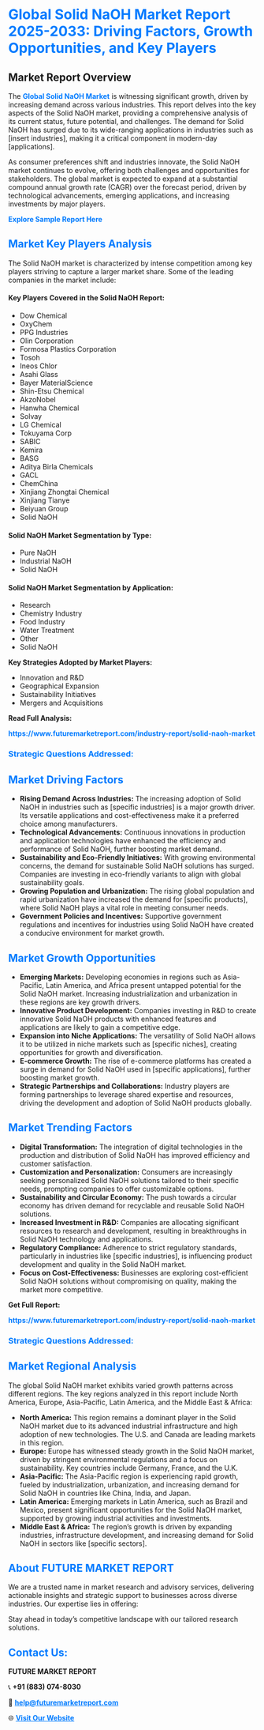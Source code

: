 <h1 style="color: #007BFF;">Global Solid NaOH Market Report 2025-2033: Driving Factors, Growth Opportunities, and Key Players</h1>

<section id="overview">
<h2>Market Report Overview</h2>
<p>The <a href="https://www.futuremarketreport.com/industry-report/solid-naoh-market" style="color: #007BFF; text-decoration: none;"><strong>Global Solid NaOH Market</strong></a> is witnessing significant growth, driven by increasing demand across various industries. This report delves into the key aspects of the Solid NaOH market, providing a comprehensive analysis of its current status, future potential, and challenges. The demand for Solid NaOH has surged due to its wide-ranging applications in industries such as [insert industries], making it a critical component in modern-day [applications].</p>
<p>As consumer preferences shift and industries innovate, the Solid NaOH market continues to evolve, offering both challenges and opportunities for stakeholders. The global market is expected to expand at a substantial compound annual growth rate (CAGR) over the forecast period, driven by technological advancements, emerging applications, and increasing investments by major players.</p>
</section>

<section id="overview">
<p><a href="https://www.futuremarketreport.com/request-sample/reportId=90533" style="color: #007BFF; text-decoration: none;"><strong>Explore Sample Report Here</strong></a></p>
</section>

<section id="key-players">
<h2 style="color: #007BFF;">Market Key Players Analysis</h2>
<p>The Solid NaOH market is characterized by intense competition among key players striving to capture a larger market share. Some of the leading companies in the market include:</p>
<h4>Key Players Covered in the Solid NaOH Report:</h4>
<ul><li>Dow Chemical</li><li>OxyChem</li><li>PPG Industries</li><li>Olin Corporation</li><li>Formosa Plastics Corporation</li><li>Tosoh</li><li>Ineos Chlor</li><li>Asahi Glass</li><li>Bayer MaterialScience</li><li>Shin-Etsu Chemical</li><li>AkzoNobel</li><li>Hanwha Chemical</li><li>Solvay</li><li>LG Chemical</li><li>Tokuyama Corp</li><li>SABIC</li><li>Kemira</li><li>BASG</li><li>Aditya Birla Chemicals</li><li>GACL</li><li>ChemChina</li><li>Xinjiang Zhongtai Chemical</li><li>Xinjiang Tianye</li><li>Beiyuan Group</li><li>Solid NaOH</li></ul>
<h4>Solid NaOH Market Segmentation by Type:</h4>
<ul><li>Pure NaOH</li><li>Industrial NaOH</li><li>Solid NaOH</li></ul>

<h4>Solid NaOH Market Segmentation by Application:</h4>
<ul><li>Research</li><li>Chemistry Industry</li><li>Food Industry</li><li>Water Treatment</li><li>Other</li><li>Solid NaOH</li></ul>
<p><strong>Key Strategies Adopted by Market Players:</strong></p>
<ul>
<li>Innovation and R&D</li>
<li>Geographical Expansion</li>
<li>Sustainability Initiatives</li>
<li>Mergers and Acquisitions</li>
</ul>
</section>

<section>
<p><strong>Read Full Analysis: </strong></p><a href="https://www.futuremarketreport.com/industry-report/solid-naoh-market" style="color: #007BFF; text-decoration: none;"><strong>https://www.futuremarketreport.com/industry-report/solid-naoh-market</strong></a>
<h3 style="color: #007BFF;">Strategic Questions Addressed:</h3>
</section>

<section id="driving-factors">
<h2 style="color: #007BFF;">Market Driving Factors</h2>
<ul>
<li><strong>Rising Demand Across Industries:</strong> The increasing adoption of Solid NaOH in industries such as [specific industries] is a major growth driver. Its versatile applications and cost-effectiveness make it a preferred choice among manufacturers.</li>
<li><strong>Technological Advancements:</strong> Continuous innovations in production and application technologies have enhanced the efficiency and performance of Solid NaOH, further boosting market demand.</li>
<li><strong>Sustainability and Eco-Friendly Initiatives:</strong> With growing environmental concerns, the demand for sustainable Solid NaOH solutions has surged. Companies are investing in eco-friendly variants to align with global sustainability goals.</li>
<li><strong>Growing Population and Urbanization:</strong> The rising global population and rapid urbanization have increased the demand for [specific products], where Solid NaOH plays a vital role in meeting consumer needs.</li>
<li><strong>Government Policies and Incentives:</strong> Supportive government regulations and incentives for industries using Solid NaOH have created a conducive environment for market growth.</li>
</ul>
</section>

<section id="growth-opportunities">
<h2 style="color: #007BFF;">Market Growth Opportunities</h2>
<ul>
<li><strong>Emerging Markets:</strong> Developing economies in regions such as Asia-Pacific, Latin America, and Africa present untapped potential for the Solid NaOH market. Increasing industrialization and urbanization in these regions are key growth drivers.</li>
<li><strong>Innovative Product Development:</strong> Companies investing in R&D to create innovative Solid NaOH products with enhanced features and applications are likely to gain a competitive edge.</li>
<li><strong>Expansion into Niche Applications:</strong> The versatility of Solid NaOH allows it to be utilized in niche markets such as [specific niches], creating opportunities for growth and diversification.</li>
<li><strong>E-commerce Growth:</strong> The rise of e-commerce platforms has created a surge in demand for Solid NaOH used in [specific applications], further boosting market growth.</li>
<li><strong>Strategic Partnerships and Collaborations:</strong> Industry players are forming partnerships to leverage shared expertise and resources, driving the development and adoption of Solid NaOH products globally.</li>
</ul>
</section>

<section id="trending-factors">
<h2 style="color: #007BFF;">Market Trending Factors</h2>
<ul>
<li><strong>Digital Transformation:</strong> The integration of digital technologies in the production and distribution of Solid NaOH has improved efficiency and customer satisfaction.</li>
<li><strong>Customization and Personalization:</strong> Consumers are increasingly seeking personalized Solid NaOH solutions tailored to their specific needs, prompting companies to offer customizable options.</li>
<li><strong>Sustainability and Circular Economy:</strong> The push towards a circular economy has driven demand for recyclable and reusable Solid NaOH solutions.</li>
<li><strong>Increased Investment in R&D:</strong> Companies are allocating significant resources to research and development, resulting in breakthroughs in Solid NaOH technology and applications.</li>
<li><strong>Regulatory Compliance:</strong> Adherence to strict regulatory standards, particularly in industries like [specific industries], is influencing product development and quality in the Solid NaOH market.</li>
<li><strong>Focus on Cost-Effectiveness:</strong> Businesses are exploring cost-efficient Solid NaOH solutions without compromising on quality, making the market more competitive.</li>
</ul>
</section>

<section>
<p><strong>Get Full Report: </strong></p><a href="https://www.futuremarketreport.com/industry-report/solid-naoh-market" style="color: #007BFF; text-decoration: none;"><strong>https://www.futuremarketreport.com/industry-report/solid-naoh-market</strong></a>
<h3 style="color: #007BFF;">Strategic Questions Addressed:</h3>
</section>


<section id="regional-analysis">
<h2 style="color: #007BFF;">Market Regional Analysis</h2>
<p>The global Solid NaOH market exhibits varied growth patterns across different regions. The key regions analyzed in this report include North America, Europe, Asia-Pacific, Latin America, and the Middle East & Africa:</p>
<ul>
<li><strong>North America:</strong> This region remains a dominant player in the Solid NaOH market due to its advanced industrial infrastructure and high adoption of new technologies. The U.S. and Canada are leading markets in this region.</li>
<li><strong>Europe:</strong> Europe has witnessed steady growth in the Solid NaOH market, driven by stringent environmental regulations and a focus on sustainability. Key countries include Germany, France, and the U.K.</li>
<li><strong>Asia-Pacific:</strong> The Asia-Pacific region is experiencing rapid growth, fueled by industrialization, urbanization, and increasing demand for Solid NaOH in countries like China, India, and Japan.</li>
<li><strong>Latin America:</strong> Emerging markets in Latin America, such as Brazil and Mexico, present significant opportunities for the Solid NaOH market, supported by growing industrial activities and investments.</li>
<li><strong>Middle East & Africa:</strong> The region’s growth is driven by expanding industries, infrastructure development, and increasing demand for Solid NaOH in sectors like [specific sectors].</li>
</ul>
</section>

<footer>
<h2 style="color: #007BFF;">About FUTURE MARKET REPORT</h2>
<p>We are a trusted name in market research and advisory services, delivering actionable insights and strategic support to businesses across diverse industries. Our expertise lies in offering:</p>

<p>Stay ahead in today’s competitive landscape with our tailored research solutions.</p>

<h2 style="color: #007BFF;">Contact Us:</h2>
<p><strong>FUTURE MARKET REPORT</strong></p>
<p>📞 <strong>+91 (883) 074-8030</strong></p>
<p>📧 <strong><a href="mailto:help@futuremarketreport.com" style="color: #007BFF;">help@futuremarketreport.com</a></strong></p>
<p>🌐 <strong><a href="https://www.futuremarketreport.com/" style="color: #007BFF;">Visit Our Website</a></strong></p>
</footer>